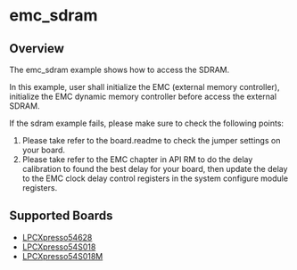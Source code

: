 # emc_sdram

## Overview

The emc_sdram example shows how to access the SDRAM.

In this example, user shall initialize the EMC (external memory controller), initialize the
EMC dynamic memory controller before access the external SDRAM.

If the sdram example fails, please make sure to check the following points:
1. Please take refer to the board.readme to check the jumper settings on your board.
2. Please take refer to the EMC chapter in API RM to do the delay calibration to found the best delay for your board, then update the delay to the EMC clock delay control registers in the system configure module registers.

## Supported Boards
- [LPCXpresso54628](../../../_boards/lpcxpresso54628/driver_examples/emc/sdram/example_board_readme.md)
- [LPCXpresso54S018](../../../_boards/lpcxpresso54s018/driver_examples/emc/sdram/example_board_readme.md)
- [LPCXpresso54S018M](../../../_boards/lpcxpresso54s018m/driver_examples/emc/sdram/example_board_readme.md)
